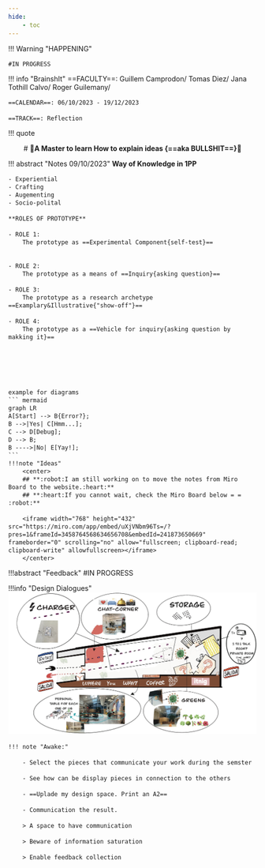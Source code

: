 ```yaml
---
hide:
    - toc
---
```


!!! Warning "HAPPENING"  
    
    #IN PROGRESS


!!! info "BrainshIt"
    ==FACULTY==: Guillem Camprodon/ Tomas Diez/ Jana Tothill Calvo/ Roger Guilemany/
    
    ==CALENDAR==: 06/10/2023 - 19/12/2023

    ==TRACK==: Reflection

!!! quote
    <center>
    # **:kiss:A Master to learn How to explain ideas {==aka  BULLSHIT==}:kiss:**
    </center>

!!! abstract "Notes 09/10/2023"
    **Way of Knowledge in 1PP**

    - Experiential
    - Crafting
    - Augementing
    - Socio-polital
    
    **ROLES OF PROTOTYPE**

    - ROLE 1:
        The prototype as ==Experimental Component{self-test}==
    
        
    - ROLE 2:
        The prototype as a means of ==Inquiry{asking question}==
        
    - ROLE 3:
        The prototype as a research archetype ==Examplary&Illustrative{"show-off"}==
        
    - ROLE 4:
        The prototype as a ==Vehicle for inquiry{asking question by makking it}==






    example for diagrams
    ``` mermaid
    graph LR
    A[Start] --> B{Error?};
    B -->|Yes| C[Hmm...];
    C --> D[Debug];
    D --> B;
    B ---->|No| E[Yay!];
    ```
    !!!note "Ideas"
        <center>
        ## **:robot:I am still working on to move the notes from Miro Board to the website.:heart:**
        ## **:heart:If you cannot wait, check the Miro Board below = =	:robot:**

        <iframe width="768" height="432" src="https://miro.com/app/embed/uXjVNbm96Ts=/?pres=1&frameId=3458764568634656708&embedId=241873650669" frameborder="0" scrolling="no" allow="fullscreen; clipboard-read; clipboard-write" allowfullscreen></iframe>
        </center>
!!!abstract "Feedback" 
    #IN PROGRESS


!!!info "Design Dialogues"
    ![](../images/designdia/floorplan01.jpg)

    !!! note "Awake:"

        - Select the pieces that communicate your work during the semster

        - See how can be display pieces in connection to the others

        - ==Uplade my design space. Print an A2==

        - Communication the result. 

        > A space to have communication

        > Beware of information saturation

        > Enable feedback collection

    